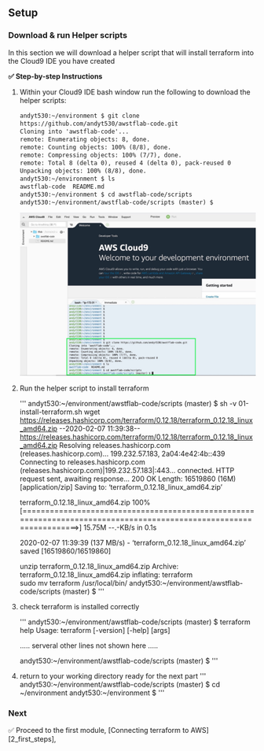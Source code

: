 ## Setup

### Download & run Helper scripts

In this section we will download a helper script that will install terraform into the Cloud9 IDE you have created



**:white_check_mark: Step-by-step Instructions**

1. Within your Cloud9 IDE bash window run the following to download the helper scripts:


    ```console
    andyt530:~/environment $ git clone https://github.com/andyt530/awstflab-code.git
    Cloning into 'awstflab-code'...
    remote: Enumerating objects: 8, done.
    remote: Counting objects: 100% (8/8), done.
    remote: Compressing objects: 100% (7/7), done.
    remote: Total 8 (delta 0), reused 4 (delta 0), pack-reused 0
    Unpacking objects: 100% (8/8), done.
    andyt530:~/environment $ ls
    awstflab-code  README.md
    andyt530:~/environment $ cd awstflab-code/scripts
    andyt530:~/environment/awstflab-code/scripts (master) $ 
    ```

    ![Cloud9](../images/IDE1.jpg)

2. Run the helper script to install terraform

    '''
    andyt530:~/environment/awstflab-code/scripts (master) $ sh -v 01-install-terraform.sh
    wget https://releases.hashicorp.com/terraform/0.12.18/terraform_0.12.18_linux_amd64.zip
    --2020-02-07 11:39:38--  https://releases.hashicorp.com/terraform/0.12.18/terraform_0.12.18_linux_amd64.zip
    Resolving releases.hashicorp.com (releases.hashicorp.com)... 199.232.57.183, 2a04:4e42:4b::439
    Connecting to releases.hashicorp.com (releases.hashicorp.com)|199.232.57.183|:443... connected.
    HTTP request sent, awaiting response... 200 OK
    Length: 16519860 (16M) [application/zip]
    Saving to: ‘terraform_0.12.18_linux_amd64.zip’

    terraform_0.12.18_linux_amd64.zip                    100%[===================================================================================================================>]  15.75M  --.-KB/s    in 0.1s    

    2020-02-07 11:39:39 (137 MB/s) - ‘terraform_0.12.18_linux_amd64.zip’ saved [16519860/16519860]

    unzip terraform_0.12.18_linux_amd64.zip
    Archive:  terraform_0.12.18_linux_amd64.zip
    inflating: terraform               
    sudo mv terraform /usr/local/bin/
    andyt530:~/environment/awstflab-code/scripts (master) $ 
    '''

3. check terraform is installed correctly

    '''
    andyt530:~/environment/awstflab-code/scripts (master) $ terraform help
    Usage: terraform [-version] [-help] <command> [args]

    ..... serveral other lines not shown here .....

    andyt530:~/environment/awstflab-code/scripts (master) $ 
    '''

4. return to your working directory ready for the next part
   '''
    andyt530:~/environment/awstflab-code/scripts (master) $ cd ~/environment
    andyt530:~/environment $ 
   '''

### Next

:white_check_mark: Proceed to the first module, [Connecting terraform to AWS][2_first_steps], 


[region-table]: https://aws.amazon.com/about-aws/global-infrastructure/regional-product-services/
[static-web-hosting]: ../1_StaticWebHosting/

